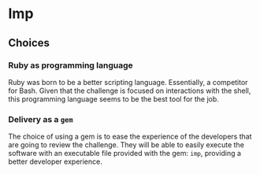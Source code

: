 # Imp

## Choices

### Ruby as programming language

Ruby was born to be a better scripting language. Essentially, a competitor for
Bash. Given that the challenge is focused on interactions with the shell, this
programming language seems to be the best tool for the job.

### Delivery as a `gem`

The choice of using a gem is to ease the experience of the developers that are
going to review the challenge. They will be able to easily execute the software
with an executable file provided with the gem: `imp`, providing a better
developer experience.

